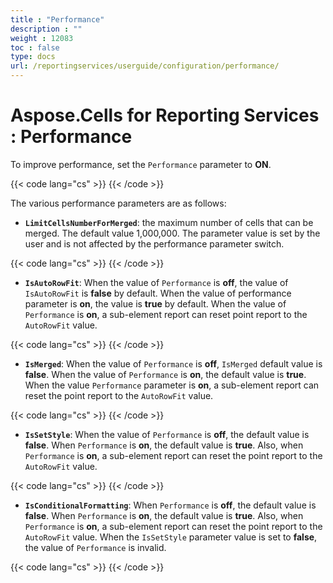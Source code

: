 ```yaml
---
title : "Performance" 
description : "" 
weight : 12083 
toc : false
type: docs
url: /reportingservices/userguide/configuration/performance/
---
```


# Aspose.Cells for Reporting Services : Performance


To improve performance, set the `Performance` parameter to **ON**.

{{< code lang="cs" >}}
<Performance value="ON" IsAutoRowFit ="True" IsMerged="True"  IsSetStyle="True" IsConditionalFormatting ="False">
    <Report name="">
    <AutoRowFit value="True"/>
    <SetStyle value="True"/>
    <Merged value="True"/>
      <ConditionalFormatting value="True"/>
      </Report>
   </Performance>
{{< /code >}}

The various performance parameters are as follows:

*   **`LimitCellsNumberForMerged`**: the maximum number of cells that can be merged. The default value 1,000,000. The parameter value is set by the user and is not affected by the performance parameter switch.  
      
    
{{< code lang="cs" >}}
<Performance value="ON" IsAutoRowFit ="True" IsMerged="True" LimitCellsNumberForMerged="10000" IsSetStyle="True" IsConditionalFormatting ="True">
{{< /code >}}
    
      
      
    
*   **`IsAutoRowFit`**: When the value of `Performance` is **off**, the value of `IsAutoRowFit` is **false** by default. When the value of performance parameter is **on**, the value is **true** by default. When the value of `Performance` is **on**, a sub-element report can reset point report to the `AutoRowFit` value.  
      
    
{{< code lang="cs" >}}
<Performance value="ON" IsAutoRowFit ="True" IsMerged="True"  IsSetStyle="True" IsConditionalFormatting ="True">
    <Report name="Test">
      <AutoRowFit value="False"/>
      <SetStyle value="True"/>
      <Merged value="True"/>
      <ConditionalFormatting value="True"/>
      </Report>
   </Performance>
{{< /code >}}
    
      
      
    
*   **`IsMerged`**: When the value of `Performance` is **off**, `IsMerged` default value is **false**. When the value of `Performance` is **on**, the default value is **true**. When the value `Performance` parameter is **on**, a sub-element report can reset the point report to the `AutoRowFit` value.  
      
    
{{< code lang="cs" >}}
<Performance value="ON" IsAutoRowFit ="True" IsMerged="True" IsSetStyle="True" IsConditionalFormatting ="True">
    <Report name="">
      <AutoRowFit value="True"/>
      <SetStyle value="True"/>
      <Merged value="False"/>
      <ConditionalFormatting value="True"/>
      </Report>
   </Performance>
{{< /code >}}
    
      
      
    
*   **`IsSetStyle`**: When the value of `Performance` is **off**, the default value is **false**. When `Performance` is **on**, the default value is **true**. Also, when `Performance` is **on**, a sub-element report can reset the point report to the `AutoRowFit` value.  
      
    
{{< code lang="cs" >}}
  <Performance value="ON" IsAutoRowFit ="True" IsMerged="True"  IsSetStyle="True" IsConditionalFormatting ="True">
    <Report name="">
      <AutoRowFit value="True"/>
      <SetStyle value="False"/>
      <Merged value="True"/>
      <ConditionalFormatting value="True"/>
      </Report>
   </Performance>
{{< /code >}}
    
      
      
    
*   **`IsConditionalFormatting`**: When `Performance` is **off**, the default value is **false**. When `Performance` is **on**, the default value is **true**. Also, when `Performance` is **on**, a sub-element report can reset the point report to the `AutoRowFit` value. When the `IsSetStyle` parameter value is set to **false**, the value of `Performance` is invalid.  
      
    
{{< code lang="cs" >}}
  <Performance value="ON" IsAutoRowFit ="True" IsMerged="True"  IsSetStyle="True" IsConditionalFormatting ="True">
    <Report name="">
      <AutoRowFit value="True"/>
      <SetStyle value="True"/>
      <Merged value="True"/>
      <ConditionalFormatting value="False"/>
      </Report>
   </Performance>
{{< /code >}}
    

